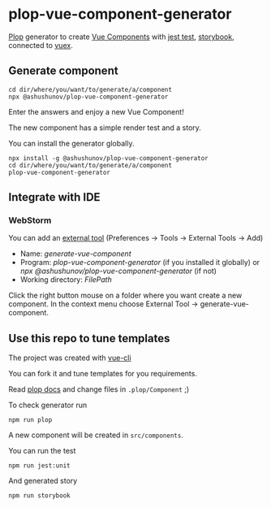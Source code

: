 # plop-vue-component-generator

[Plop](https://plopjs.com/) generator to create [Vue Components](https://vuejs.org/v2/guide/single-file-components.html) 
with [jest test](https://jestjs.io/), [storybook](https://storybook.js.org/),
connected to [vuex](https://vuex.vuejs.org/guide/). 

## Generate component
```
cd dir/where/you/want/to/generate/a/component
npx @ashushunov/plop-vue-component-generator
```
Enter the answers and enjoy a new Vue Component!

The new component has a simple render test and a story.

You can install the generator globally.
```
npx install -g @ashushunov/plop-vue-component-generator
cd dir/where/you/want/to/generate/a/component
plop-vue-component-generator
```
## Integrate with IDE

### WebStorm 

You can add an [external tool](https://www.jetbrains.com/help/webstorm/settings-tools-external-tools.html) 
(Preferences -> Tools -> External Tools -> Add)
 - Name: *generate-vue-component*
 - Program: *plop-vue-component-generator* (if you installed it globally) 
 or *npx @ashushunov/plop-vue-component-generator* (if not)
 - Working directory: *$FilePath$*

Click the right button mouse on a folder where you want create a new component.
In the context menu choose External Tool -> generate-vue-component.

## Use this repo to tune templates
The project was created with [vue-cli](https://cli.vuejs.org/guide/)

You can fork it and tune templates for you requirements.

Read [plop docs](https://plopjs.com/) and change files in `.plop/Component` ;)

To check generator run
```
npm run plop
```
A new component will be created in `src/components`. 

You can run the test
```
npm run jest:unit
```
And generated story
```
npm run storybook
```
